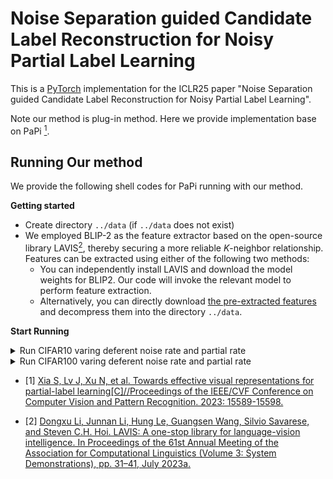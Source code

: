 # Noise Separation guided Candidate Label Reconstruction for Noisy Partial Label Learning

This is a [PyTorch](http://pytorch.org) implementation for the ICLR25 paper "Noise Separation guided Candidate Label Reconstruction for Noisy Partial Label Learning". 

Note our method is plug-in method. Here we provide implementation base on PaPi [<sup>1</sup>](#refer-anchor-1).


## Running Our method

We provide the following shell codes for PaPi running with our method. 

**Getting started**

- Create directory `../data` (if `../data` does not exist)
- We employed BLIP-2 as the feature extractor based on the open-source library LAVIS[<sup>2</sup>](#refer-anchor-1), thereby securing a more reliable $K$-neighbor relationship. Features can be extracted using either of the following two methods:
  - You can independently install LAVIS and download the model weights for BLIP2. Our code will invoke the relevant model to perform feature extraction.
  - Alternatively, you can directly download [the pre-extracted features](https://drive.google.com/drive/folders/1DdtBqI1zjNjbIB1BZqJ8CiqFf1MvHzSb?usp=sharing) and decompress them into the directory `../data`. 


**Start Running**

<details>
<summary>
Run CIFAR10 varing deferent noise rate and partial rate
</summary>

```shell
CUDA_VISIBLE_DEVICES=1  nohup python -u train.py --exp-dir ./experiment --dataset cifar10 --data-dir ../data --num-class 10 --seed 1 --lr 0.05 --wd 1e-3 --epochs 500 --batch-size 256 --alpha_weight 1.0 --partial_rate 0.3 --noisy_rate 0.2 --wp 100 --rho_range 0.7,1.0 --rho_epoch 200 --method plrc  --features blip2_feature_extractor  --print2file 
CUDA_VISIBLE_DEVICES=1  nohup python -u train.py --exp-dir ./experiment --dataset cifar10 --data-dir ../data --num-class 10 --seed 1 --lr 0.05 --wd 1e-3 --epochs 500 --batch-size 256 --alpha_weight 1.0 --partial_rate 0.3 --noisy_rate 0.3 --wp 100 --rho_range 0.7,1.0 --rho_epoch 200 --method plrc  --features blip2_feature_extractor  --print2file
CUDA_VISIBLE_DEVICES=1  nohup python -u train.py --exp-dir ./experiment --dataset cifar10 --data-dir ../data --num-class 10 --seed 1 --lr 0.05 --wd 1e-3 --epochs 500 --batch-size 256 --alpha_weight 1.0 --partial_rate 0.3 --noisy_rate 0.4 --wp 150 --rho_range 0.7,1.0 --rho_epoch 250 --method plrc  --features blip2_feature_extractor  --print2file 
CUDA_VISIBLE_DEVICES=1  nohup python -u train.py --exp-dir ./experiment --dataset cifar10 --data-dir ../data --num-class 10 --seed 1 --lr 0.05 --wd 1e-3 --epochs 500 --batch-size 256 --alpha_weight 1.0 --partial_rate 0.4 --noisy_rate 0.2 --wp 100 --rho_range 0.7,1.0 --rho_epoch 200 --method plrc  --features blip2_feature_extractor  --print2file 
CUDA_VISIBLE_DEVICES=1  nohup python -u train.py --exp-dir ./experiment --dataset cifar10 --data-dir ../data --num-class 10 --seed 1 --lr 0.05 --wd 1e-3 --epochs 500 --batch-size 256 --alpha_weight 1.0 --partial_rate 0.4 --noisy_rate 0.3 --wp 100 --rho_range 0.7,1.0 --rho_epoch 200 --method plrc  --features blip2_feature_extractor  --print2file 
CUDA_VISIBLE_DEVICES=1  nohup python -u train.py --exp-dir ./experiment --dataset cifar10 --data-dir ../data --num-class 10 --seed 1 --lr 0.05 --wd 1e-3 --epochs 500 --batch-size 256 --alpha_weight 1.0 --partial_rate 0.4 --noisy_rate 0.4 --wp 150 --rho_range 0.7,1.0 --rho_epoch 250 --method plrc  --features blip2_feature_extractor  --print2file 
CUDA_VISIBLE_DEVICES=1  nohup python -u train.py --exp-dir ./experiment --dataset cifar10 --data-dir ../data --num-class 10 --seed 1 --lr 0.05 --wd 1e-3 --epochs 500 --batch-size 256 --alpha_weight 1.0 --partial_rate 0.5 --noisy_rate 0.2 --wp 100 --rho_range 0.7,1.0 --rho_epoch 200 --method plrc  --features blip2_feature_extractor  --print2file 
CUDA_VISIBLE_DEVICES=1  nohup python -u train.py --exp-dir ./experiment --dataset cifar10 --data-dir ../data --num-class 10 --seed 1 --lr 0.05 --wd 1e-3 --epochs 500 --batch-size 256 --alpha_weight 1.0 --partial_rate 0.5 --noisy_rate 0.3 --wp 100 --rho_range 0.7,1.0 --rho_epoch 200 --method plrc  --features blip2_feature_extractor  --print2file 
CUDA_VISIBLE_DEVICES=1  nohup python -u train.py --exp-dir ./experiment --dataset cifar10 --data-dir ../data --num-class 10 --seed 1 --lr 0.03 --wd 1e-3 --epochs 1200 --batch-size 256 --alpha_weight 1.0 --partial_rate 0.5 --noisy_rate 0.4 --wp 200 --rho_range 0.2,1.0 --rho_epoch 300 --method plrc  --features blip2_feature_extractor  --print2file 
```

</details>



<details>
<summary>
Run CIFAR100 varing deferent noise rate and partial rate
</summary>

```shell
CUDA_VISIBLE_DEVICES=1  nohup python -u train.py --exp-dir ./experiment --dataset cifar100 --data-dir ../data --num-class 100 --seed 1 --lr 0.1 --wd 1e-3 --epochs 500 --batch-size 256 --alpha_weight 1.0 --partial_rate 0.03 --noisy_rate 0.2 --wp 200 --rho_range 0.7,1.0 --rho_epoch 300 --method plrc  --features blip2_feature_extractor  --print2file 
CUDA_VISIBLE_DEVICES=1  nohup python -u train.py --exp-dir ./experiment --dataset cifar100 --data-dir ../data --num-class 100 --seed 1 --lr 0.1 --wd 1e-3 --epochs 500 --batch-size 256 --alpha_weight 1.0 --partial_rate 0.03 --noisy_rate 0.3 --wp 200 --rho_range 0.7,1.0 --rho_epoch 300 --method plrc  --features blip2_feature_extractor  --print2file 
CUDA_VISIBLE_DEVICES=1  nohup python -u train.py --exp-dir ./experiment --dataset cifar100 --data-dir ../data --num-class 100 --seed 1 --lr 0.1 --wd 1e-3 --epochs 500 --batch-size 256 --alpha_weight 1.0 --partial_rate 0.03 --noisy_rate 0.4 --wp 200 --rho_range 0.7,1.0 --rho_epoch 300 --method plrc  --features blip2_feature_extractor  --print2file 
CUDA_VISIBLE_DEVICES=1  nohup python -u train.py --exp-dir ./experiment --dataset cifar100 --data-dir ../data --num-class 100 --seed 1 --lr 0.1 --wd 1e-3 --epochs 500 --batch-size 256 --alpha_weight 1.0 --partial_rate 0.05 --noisy_rate 0.2 --wp 200 --rho_range 0.7,1.0 --rho_epoch 300 --method plrc  --features blip2_feature_extractor  --print2file 
CUDA_VISIBLE_DEVICES=1  nohup python -u train.py --exp-dir ./experiment --dataset cifar100 --data-dir ../data --num-class 100 --seed 1 --lr 0.1 --wd 1e-3 --epochs 500 --batch-size 256 --alpha_weight 1.0 --partial_rate 0.05 --noisy_rate 0.3 --wp 200 --rho_range 0.7,1.0 --rho_epoch 300 --method plrc  --features blip2_feature_extractor  --print2file
CUDA_VISIBLE_DEVICES=1  nohup python -u train.py --exp-dir ./experiment --dataset cifar100 --data-dir ../data --num-class 100 --seed 1 --lr 0.1 --wd 1e-3 --epochs 500 --batch-size 256 --alpha_weight 1.0 --partial_rate 0.05 --noisy_rate 0.4 --wp 200 --rho_range 0.7,1.0 --rho_epoch 300 --method plrc  --features blip2_feature_extractor  --print2file 
CUDA_VISIBLE_DEVICES=1  nohup python -u train.py --exp-dir ./experiment --dataset cifar100 --data-dir ../data --num-class 100 --seed 1 --lr 0.1 --wd 1e-3 --epochs 500 --batch-size 256 --alpha_weight 1.0 --partial_rate 0.1 --noisy_rate 0.2 --wp 200 --rho_range 0.7,1.0 --rho_epoch 300 --method plrc  --features blip2_feature_extractor  --print2file 
CUDA_VISIBLE_DEVICES=1  nohup python -u train.py --exp-dir ./experiment --dataset cifar100 --data-dir ../data --num-class 100 --seed 1 --lr 0.05 --wd 1e-3 --epochs 1200 --batch-size 256 --alpha_weight 1.0 --partial_rate 0.1 --noisy_rate 0.3 --wp 200 --rho_range 0.7,1.0 --rho_epoch 300 --method plrc  --features blip2_feature_extractor  --print2file 
CUDA_VISIBLE_DEVICES=1  nohup python -u train.py --exp-dir ./experiment --dataset cifar100 --data-dir ../data --num-class 100 --seed 1 --lr 0.05 --wd 1e-3 --epochs 1200 --batch-size 256 --alpha_weight 1.0 --partial_rate 0.1 --noisy_rate 0.4 --wp 250 --rho_range 0.7,1.0 --rho_epoch 350 --method plrc  --features blip2_feature_extractor  --print2file 
```

</details>



<div id="refer-anchor-1"></div>

- [1] [Xia S, Lv J, Xu N, et al. Towards effective visual representations for partial-label learning[C]//Proceedings of the IEEE/CVF Conference on Computer Vision and Pattern Recognition. 2023: 15589-15598.](https://openaccess.thecvf.com/content/CVPR2023/papers/Xia_Towards_Effective_Visual_Representations_for_Partial-Label_Learning_CVPR_2023_paper.pdf)

- [2] [Dongxu Li, Junnan Li, Hung Le, Guangsen Wang, Silvio Savarese, and Steven C.H. Hoi. LAVIS: A one-stop library for language-vision intelligence. In Proceedings of the 61st Annual Meeting of the Association for Computational Linguistics (Volume 3: System Demonstrations), pp. 31–41, July 2023a.](https://github.com/salesforce/LAVIS)
